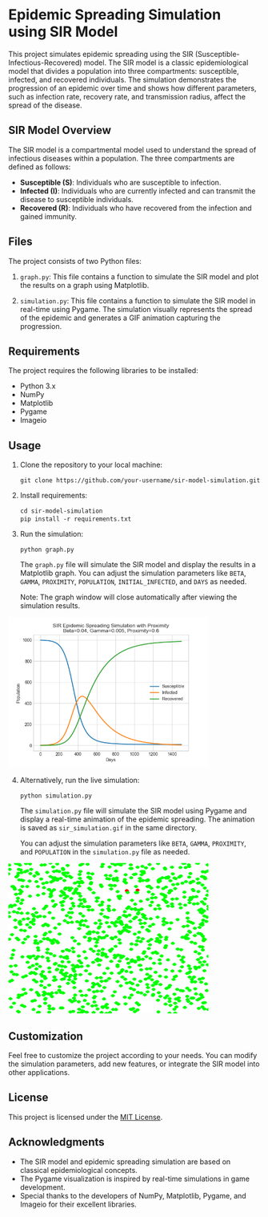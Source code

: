 # Epidemic Spreading Simulation using SIR Model

This project simulates epidemic spreading using the SIR (Susceptible-Infectious-Recovered) model. The SIR model is a classic epidemiological model that divides a population into three compartments: susceptible, infected, and recovered individuals. The simulation demonstrates the progression of an epidemic over time and shows how different parameters, such as infection rate, recovery rate, and transmission radius, affect the spread of the disease.

## SIR Model Overview

The SIR model is a compartmental model used to understand the spread of infectious diseases within a population. The three compartments are defined as follows:

- **Susceptible (S)**: Individuals who are susceptible to infection.
- **Infected (I)**: Individuals who are currently infected and can transmit the disease to susceptible individuals.
- **Recovered (R)**: Individuals who have recovered from the infection and gained immunity.

## Files

The project consists of two Python files:

1. `graph.py`: This file contains a function to simulate the SIR model and plot the results on a graph using Matplotlib.

2. `simulation.py`: This file contains a function to simulate the SIR model in real-time using Pygame. The simulation visually represents the spread of the epidemic and generates a GIF animation capturing the progression.

## Requirements

The project requires the following libraries to be installed:

- Python 3.x
- NumPy
- Matplotlib
- Pygame
- Imageio

## Usage

1. Clone the repository to your local machine:

   ```
   git clone https://github.com/your-username/sir-model-simulation.git
   ```
2. Install requirements:

   ```
   cd sir-model-simulation
   pip install -r requirements.txt 
   ```

3. Run the simulation:

   ```
   python graph.py
   ```

   The `graph.py` file will simulate the SIR model and display the results in a Matplotlib graph. You can adjust the simulation parameters like `BETA`, `GAMMA`, `PROXIMITY`, `POPULATION`, `INITIAL_INFECTED`, and `DAYS` as needed.

   Note: The graph window will close automatically after viewing the simulation results.

<img src="sir_plot.png" alt="SIR Model Plot" width="400" height="300">

4. Alternatively, run the live simulation:

   ```
   python simulation.py
   ```

   The `simulation.py` file will simulate the SIR model using Pygame and display a real-time animation of the epidemic spreading. The animation is saved as `sir_simulation.gif` in the same directory.

   You can adjust the simulation parameters like `BETA`, `GAMMA`, `PROXIMITY`, and `POPULATION` in the `simulation.py` file as needed.

<img src="sir_simulation.gif" alt="SIR Model Simulation" width="400" height="300">

## Customization

Feel free to customize the project according to your needs. You can modify the simulation parameters, add new features, or integrate the SIR model into other applications.

## License

This project is licensed under the [MIT License](LICENSE).

## Acknowledgments

- The SIR model and epidemic spreading simulation are based on classical epidemiological concepts.
- The Pygame visualization is inspired by real-time simulations in game development.
- Special thanks to the developers of NumPy, Matplotlib, Pygame, and Imageio for their excellent libraries.
